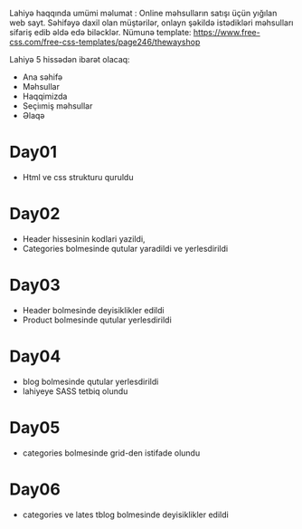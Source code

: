 Lahiyə haqqında umümi məlumat : Online məhsulların satışı üçün yığılan web sayt. Səhifəyə daxil olan müştərilər, onlayn şəkildə istədikləri məhsulları sifariş edib əldə edə biləcklər.
Nümunə template: https://www.free-css.com/free-css-templates/page246/thewayshop

Lahiyə 5 hissədən ibarət olacaq:

- Ana səhifə
- Məhsullar
- Haqqimizda
- Seçiımiş məhsullar
- Əlaqə

# Day01

- Html ve css strukturu quruldu

# Day02

- Header hissesinin kodlari yazildi,
- Categories bolmesinde qutular yaradildi ve yerlesdirildi

# Day03

- Header bolmesinde deyisiklikler edildi
- Product bolmesinde qutular yerlesdirildi

# Day04
- blog bolmesinde qutular yerlesdirildi
- lahiyeye SASS tetbiq olundu

# Day05
- categories bolmesinde grid-den istifade olundu

# Day06
- categories ve lates tblog bolmesinde deyisiklikler edildi 